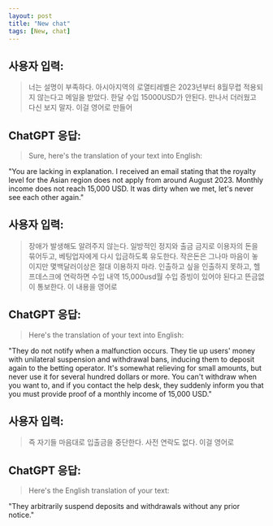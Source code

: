 ```yaml
---
layout: post
title: "New chat"
tags: [New, chat]
---
```


## 사용자 입력:
> 너는 설명이 부족하다. 아시아지역의 로열티레벨은 2023년부터 8월무렵 적용되지 않는다고 메일을 받았다. 한달 수입 15000USD가 안된다. 만나서 더러웠고 다신 보지 말자. 이걸 영어로 만들어

## ChatGPT 응답:
> Sure, here's the translation of your text into English:

"You are lacking in explanation. I received an email stating that the royalty level for the Asian region does not apply from around August 2023. Monthly income does not reach 15,000 USD. It was dirty when we met, let's never see each other again."

## 사용자 입력:
> 장애가 발생해도 알려주지 않는다. 일방적인 정지와 출금 금지로 이용자의 돈을 묶어두고, 베팅업자에게 다시 입금하도록 유도한다. 작은돈은 그나마 마음이 놓이지만 몇백달러이상은 절대 이용하지 마라. 인출하고 싶을 인출하지 못하고, 헬프데스크에 연락하면 수입 내역 15,000usd월 수입 증빙이 있어야 된다고 뜬금없이 통보한다.  이 내용을 영어로

## ChatGPT 응답:
> Here's the translation of your text into English:

"They do not notify when a malfunction occurs. They tie up users' money with unilateral suspension and withdrawal bans, inducing them to deposit again to the betting operator. It's somewhat relieving for small amounts, but never use it for several hundred dollars or more. You can't withdraw when you want to, and if you contact the help desk, they suddenly inform you that you must provide proof of a monthly income of 15,000 USD."

## 사용자 입력:
> 즉 자기들 마음대로 입출금을 중단한다. 사전 연락도 없다.  이걸 영어로

## ChatGPT 응답:
> Here's the English translation of your text:

"They arbitrarily suspend deposits and withdrawals without any prior notice."

